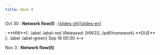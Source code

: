 ```yaml
---
title: Week 8
---
```


Oct 30
: **Network flow(I)**
  :  \[[slides-zh](../pdf/slides/0-overview-zh.pdf)\]\[[slides-en](../pdf/slides/0-overview-en.pdf)\]
<!-->:  **HW**{: .label .label-red }Released: [HW2](../pdf/homework)  **DUE**{: .label .label-green} Sep 16  00:00
<-->

Nov 3
: **Network flow(II)**



  


